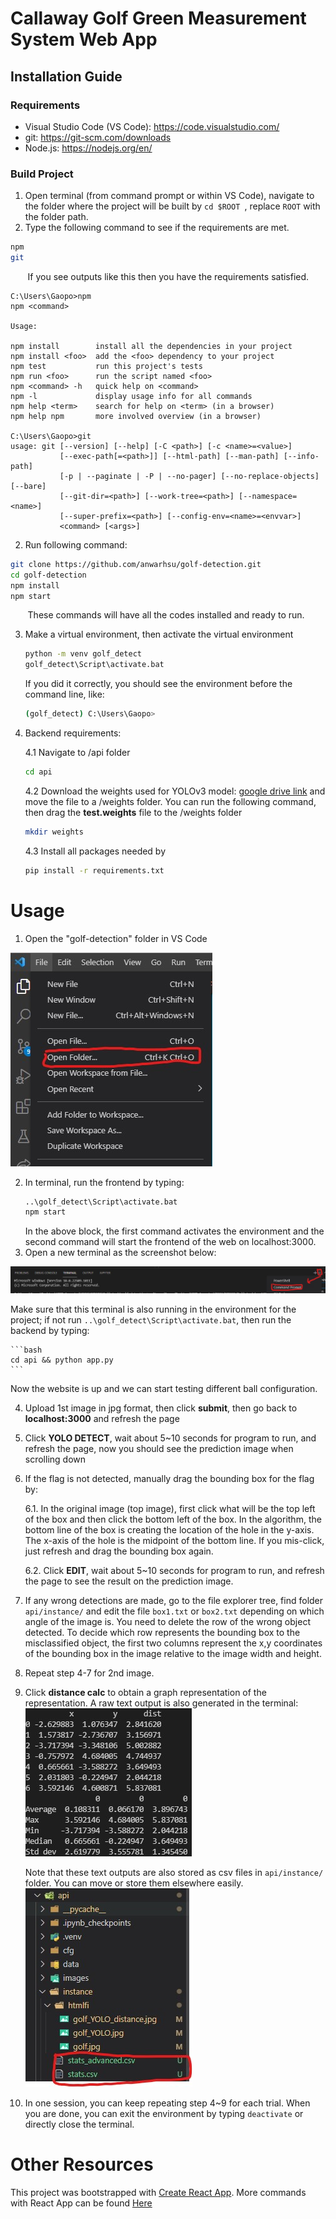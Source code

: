 # Callaway Golf Green Measurement System Web App

## Installation Guide

### Requirements
* Visual Studio Code (VS Code): https://code.visualstudio.com/
* git: https://git-scm.com/downloads
* Node.js: https://nodejs.org/en/ 

### Build Project 

1. Open terminal (from command prompt or within VS Code), navigate to the folder where the project will be built by ```cd $ROOT ```, replace ```ROOT``` with the folder path.
2. Type the following command to see if the requirements are met. 
```bash 
npm
git
```
&nbsp;&nbsp;&nbsp;&nbsp;&nbsp;&nbsp; If you see outputs like this then you have the requirements satisfied. 
```
C:\Users\Gaopo>npm
npm <command>

Usage:

npm install        install all the dependencies in your project
npm install <foo>  add the <foo> dependency to your project
npm test           run this project's tests
npm run <foo>      run the script named <foo>
npm <command> -h   quick help on <command>
npm -l             display usage info for all commands
npm help <term>    search for help on <term> (in a browser)
npm help npm       more involved overview (in a browser)

C:\Users\Gaopo>git
usage: git [--version] [--help] [-C <path>] [-c <name>=<value>]
           [--exec-path[=<path>]] [--html-path] [--man-path] [--info-path]
           [-p | --paginate | -P | --no-pager] [--no-replace-objects] [--bare]
           [--git-dir=<path>] [--work-tree=<path>] [--namespace=<name>]
           [--super-prefix=<path>] [--config-env=<name>=<envvar>]
           <command> [<args>]
```

2. Run following command:

```bash
git clone https://github.com/anwarhsu/golf-detection.git
cd golf-detection
npm install
npm start
```

&nbsp;&nbsp;&nbsp;&nbsp;&nbsp;&nbsp; These commands will have all the codes installed and ready to run.

3. Make a virtual environment, then activate the virtual environment 
    ```bash
    python -m venv golf_detect
    golf_detect\Script\activate.bat
    ```
    If you did it correctly, you should see the environment before the command line, like: 
    ```bash 
    (golf_detect) C:\Users\Gaopo>
    ```

4. Backend requirements: 

    4.1 Navigate to /api folder
    ```bash
    cd api
    ```
    4.2 Download the weights used for YOLOv3 model: [google drive link](https://drive.google.com/file/d/1B519piHVWGLYfzDS1By_8OI9UzCFqtvy/view?usp=sharing) and move the file to a /weights folder. You can run the following command, then drag the **test.weights** file to the /weights folder
    ```bash 
    mkdir weights
    ```
    4.3 Install all packages needed by 
    ```bash
    pip install -r requirements.txt
    ```

# Usage

1. Open the "golf-detection" folder in VS Code 

 ![open folder](doc/images/OpenFolder.jpg)

2. In terminal, run the frontend by typing: 
    ```bash
    ..\golf_detect\Script\activate.bat
    npm start
    ```
    In the above block, the first command activates the environment and the second command will start the frontend of the web on localhost:3000.
3. Open a new terminal as the screenshot below: 

![new terminal](doc/images/NewTerm.jpg)

Make sure that this terminal is also running in the environment for the project; if not run `..\golf_detect\Script\activate.bat`, then run the backend by typing:

    ```bash
    cd api && python app.py
    ```

Now the website is up and we can start testing different ball configuration.

4. Upload 1st image in jpg format, then click **submit**, then go back to **localhost:3000** and refresh the page 
5. Click **YOLO DETECT**, wait about 5~10 seconds for program to run, and refresh the page, now you should see the prediction image when scrolling down
6. If the flag is not detected, manually drag the bounding box for the flag by:

    6.1.  In the original image (top image), first click what will be the top left of the box and then click the bottom left of the box.  In the algorithm, the bottom line of the box is creating the location of the hole in the y-axis.  The x-axis of the hole is the midpoint of the bottom line.  If you mis-click, just refresh and drag the bounding box again. 

    6.2. Click **EDIT**, wait about 5~10 seconds for program to run, and refresh the page to see the result on the prediction image.
7.  If any wrong detections are made, go to the file explorer tree, find folder `api/instance/` and edit the file `box1.txt` or `box2.txt` depending on which angle of the image is. You need to delete the row of the wrong object detected. To decide which row represents the bounding box to the misclassified object, the first two columns represent the x,y coordinates of the bounding box in the image relative to the image width and height.

8. Repeat step 4-7 for 2nd image.
9. Click **distance calc** to obtain a graph representation of the representation. A raw text output is also generated in the terminal: 
![text output](doc/images/sampleOutput.jpg)

    Note that these text outputs are also stored as csv files in `api/instance/` folder. You can move or store them elsewhere easily. 
![output file](doc/images/outputFile.jpg)

10. In one session, you can keep repeating step 4~9 for each trial. When you are done, you can exit the environment by typing `deactivate` or directly close the terminal.

# Other Resources

This project was bootstrapped with [Create React App](https://github.com/facebook/create-react-app). More commands with React App can be found [Here](./doc/ReactApp.md)













